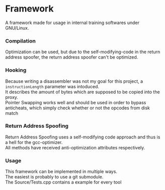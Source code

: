 # Framework
A framework made for usage in internal training softwares under GNU/Linux.

### Compilation
Optimization can be used, but due to the self-modifying-code in the return address spoofer, the return address spoofer can't be optimized.

### Hooking
Because writing a disassembler was not my goal for this project, a `instructionLength` parameter was intoduced.  
It describes the amount of bytes which are supposed to be copied into the proxy.  
Pointer Swapping works well and should be used in order to bypass anticheats, which simply check whether or not the opcodes from disk match

### Return Address Spoofing
Return Address Spoofing uses a self-modifying code approach and thus is a hell for the gcc-optimizer.  
All methods have received anti-optimization attributes respectively.  

### Usage
This framework can be implemented in multiple ways.  
The easiest is probably to use a git submodule.  
The Source/Tests.cpp contains a example for every tool
